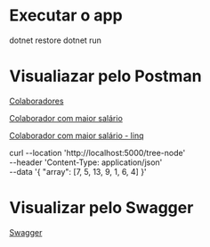 # Executar o app
dotnet restore
dotnet run

# Visualiazar pelo Postman
[Colaboradores](http://localhost:5000/colaboradores)

[Colaborador com maior salário](http://localhost:5000/colaboradores-maior-salario)

[Colaborador com maior salário - linq](http://localhost:5000/colaboradores-maior-salario-linq)


curl --location 'http://localhost:5000/tree-node' \
--header 'Content-Type: application/json' \
--data '{
    "array": [7, 5, 13, 9, 1, 6, 4]
}'

# Visualizar pelo Swagger
[Swagger](http://localhost:5000/swagger/index.html)
